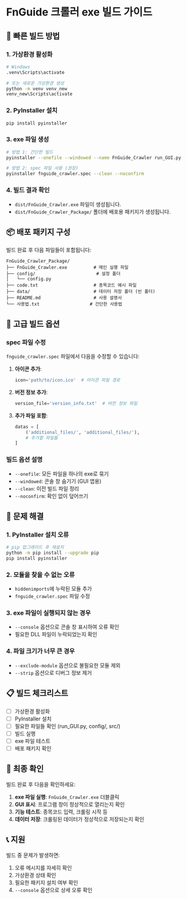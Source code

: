 # FnGuide 크롤러 exe 빌드 가이드

## 🚀 빠른 빌드 방법

### 1. 가상환경 활성화
```bash
# Windows
.venv\Scripts\activate

# 또는 새로운 가상환경 생성
python -m venv venv_new
venv_new\Scripts\activate
```

### 2. PyInstaller 설치
```bash
pip install pyinstaller
```

### 3. exe 파일 생성
```bash
# 방법 1: 간단한 빌드
pyinstaller --onefile --windowed --name FnGuide_Crawler run_GUI.py

# 방법 2: spec 파일 사용 (권장)
pyinstaller fnguide_crawler.spec --clean --noconfirm
```

### 4. 빌드 결과 확인
- `dist/FnGuide_Crawler.exe` 파일이 생성됩니다.
- `dist/FnGuide_Crawler_Package/` 폴더에 배포용 패키지가 생성됩니다.

## 📦 배포 패키지 구성

빌드 완료 후 다음 파일들이 포함됩니다:

```
FnGuide_Crawler_Package/
├── FnGuide_Crawler.exe          # 메인 실행 파일
├── config/                       # 설정 폴더
│   └── config.py
├── code.txt                     # 종목코드 예시 파일
├── data/                        # 데이터 저장 폴더 (빈 폴더)
├── README.md                    # 사용 설명서
└── 사용법.txt                   # 간단한 사용법
```

## 🔧 고급 빌드 옵션

### spec 파일 수정
`fnguide_crawler.spec` 파일에서 다음을 수정할 수 있습니다:

1. **아이콘 추가**:
   ```python
   icon='path/to/icon.ico'  # 아이콘 파일 경로
   ```

2. **버전 정보 추가**:
   ```python
   version_file='version_info.txt'  # 버전 정보 파일
   ```

3. **추가 파일 포함**:
   ```python
   datas = [
       ('additional_files/', 'additional_files/'),
       # 추가할 파일들
   ]
   ```

### 빌드 옵션 설명

- `--onefile`: 모든 파일을 하나의 exe로 묶기
- `--windowed`: 콘솔 창 숨기기 (GUI 앱용)
- `--clean`: 이전 빌드 파일 정리
- `--noconfirm`: 확인 없이 덮어쓰기

## 🐛 문제 해결

### 1. PyInstaller 설치 오류
```bash
# pip 업그레이드 후 재설치
python -m pip install --upgrade pip
pip install pyinstaller
```

### 2. 모듈을 찾을 수 없는 오류
- `hiddenimports`에 누락된 모듈 추가
- `fnguide_crawler.spec` 파일 수정

### 3. exe 파일이 실행되지 않는 경우
- `--console` 옵션으로 콘솔 창 표시하여 오류 확인
- 필요한 DLL 파일이 누락되었는지 확인

### 4. 파일 크기가 너무 큰 경우
- `--exclude-module` 옵션으로 불필요한 모듈 제외
- `--strip` 옵션으로 디버그 정보 제거

## 📋 빌드 체크리스트

- [ ] 가상환경 활성화
- [ ] PyInstaller 설치
- [ ] 필요한 파일들 확인 (run_GUI.py, config/, src/)
- [ ] 빌드 실행
- [ ] exe 파일 테스트
- [ ] 배포 패키지 확인

## 🎯 최종 확인

빌드 완료 후 다음을 확인하세요:

1. **exe 파일 실행**: `FnGuide_Crawler.exe` 더블클릭
2. **GUI 표시**: 프로그램 창이 정상적으로 열리는지 확인
3. **기능 테스트**: 종목코드 입력, 크롤링 시작 등
4. **데이터 저장**: 크롤링된 데이터가 정상적으로 저장되는지 확인

## 📞 지원

빌드 중 문제가 발생하면:
1. 오류 메시지를 자세히 확인
2. 가상환경 상태 확인
3. 필요한 패키지 설치 여부 확인
4. `--console` 옵션으로 상세 오류 확인
